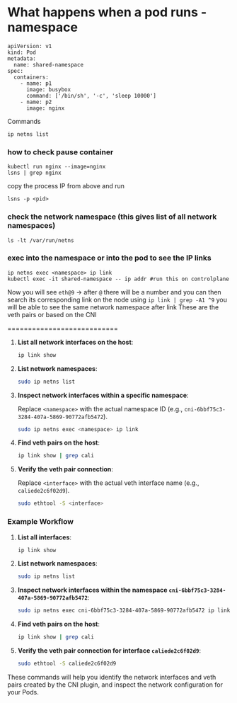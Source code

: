 

# What happens when a pod runs - namespace 

```
apiVersion: v1
kind: Pod
metadata:
  name: shared-namespace
spec:
  containers:
    - name: p1
      image: busybox
      command: ['/bin/sh', '-c', 'sleep 10000']
    - name: p2
      image: nginx
```
Commands 

```
ip netns list

```
### how to check pause container 
```
kubectl run nginx --image=nginx
lsns | grep nginx
```
copy the process IP from above and run 
```
lsns -p <pid>

```

### check the network namespace (this gives list of all network namespaces)
`ls -lt /var/run/netns`

### exec into the namespace or into the pod to see the IP links

```
ip netns exec <namespace> ip link
kubectl exec -it shared-namespace -- ip addr #run this on controlplane
```
Now you will see `eth@9` -> after `@` there will be a number and you can then search its corresponding link on the node using 
`ip link | grep -A1 ^9`
you will be able to see the same network namespace after link
These are the veth pairs or based on the CNI 





===========================


1. **List all network interfaces on the host**:

    ```bash
    ip link show
    ```

2. **List network namespaces**:

    ```bash
    sudo ip netns list
    ```

3. **Inspect network interfaces within a specific namespace**:

    Replace `<namespace>` with the actual namespace ID (e.g., `cni-6bbf75c3-3284-407a-5869-90772afb5472`).

    ```bash
    sudo ip netns exec <namespace> ip link
    ```

4. **Find veth pairs on the host**:

    ```bash
    ip link show | grep cali
    ```

5. **Verify the veth pair connection**:

    Replace `<interface>` with the actual veth interface name (e.g., `caliede2c6f02d9`).

    ```bash
    sudo ethtool -S <interface>
    ```

### Example Workflow

1. **List all interfaces**:

    ```bash
    ip link show
    ```

2. **List network namespaces**:

    ```bash
    sudo ip netns list
    ```

3. **Inspect network interfaces within the namespace `cni-6bbf75c3-3284-407a-5869-90772afb5472`**:

    ```bash
    sudo ip netns exec cni-6bbf75c3-3284-407a-5869-90772afb5472 ip link
    ```

4. **Find veth pairs on the host**:

    ```bash
    ip link show | grep cali
    ```

5. **Verify the veth pair connection for interface `caliede2c6f02d9`**:

    ```bash
    sudo ethtool -S caliede2c6f02d9
    ```

These commands will help you identify the network interfaces and veth pairs created by the CNI plugin, and inspect the network configuration for your Pods.
